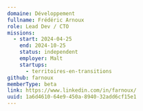 ```yaml
---
domaine: Développement
fullname: Frédéric Arnoux
role: Lead Dev / CTO
missions:
  - start: 2024-04-25
    end: 2024-10-25
    status: independent
    employer: Malt
    startups:
      - territoires-en-transitions
github: farnoux
memberType: beta
link: https://www.linkedin.com/in/farnoux/
uuid: 1a6d4610-64e9-450a-8940-32add6cf15e1
---
```

